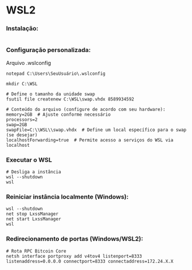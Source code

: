 # WSL2

### Instalação:
```

```

### Configuração personalizada:
Arquivo .wslconfig
```
notepad C:\Users\SeuUsuário\.wslconfig

mkdir C:\WSL

# Define o tamanho da unidade swap
fsutil file createnew C:\WSL\swap.vhdx 8589934592

# Conteúdo do arquivo (configure de acordo com seu hardware):
memory=2GB  # Ajuste conforme necessário
processors=2
swap=2GB
swapFile=C:\\WSL\\swap.vhdx  # Define um local específico para o swap (se desejar)
localhostForwarding=true  # Permite acesso a serviços do WSL via localhost
```
### Executar o WSL
```
# Desliga a instância
wsl --shutdown
wsl
```

### Reiniciar instância localmente (Windows):
```
wsl --shutdown
net stop LxssManager
net start LxssManager
wsl
```

### Redirecionamento de portas (Windows/WSL2):
```
# Rota RPC Bitcoin Core
netsh interface portproxy add v4tov4 listenport=8333 listenaddress=0.0.0.0 connectport=8333 connectaddress=172.24.X.X
```